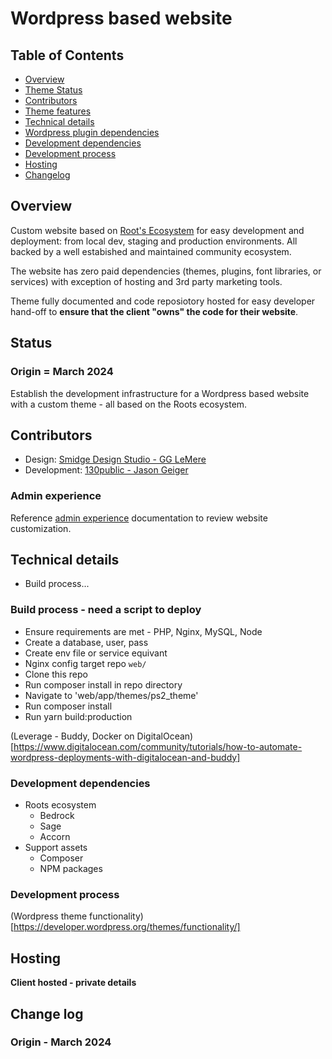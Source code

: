 # Wordpress based website

## Table of Contents
- [Overview](#overview)
- [Theme Status](#theme-status)
- [Contributors](#contributors)
- [Theme features](#theme-features)
- [Technical details](#technical-details)
- [Wordpress plugin dependencies](#wordpress-plugin-dependencies)
- [Development dependencies](#development-dependencies)
- [Development process](#development-process)
- [Hosting](#hosting)
- [Changelog](#changelog)

## Overview
Custom website based on [Root's Ecosystem](https://roots.io/) for easy development and deployment: from local dev, staging and production environments. All backed by a well estabished and maintained community ecosystem. 

The website has zero paid dependencies (themes, plugins, font libraries, or services) with exception of hosting and 3rd party marketing tools.

Theme fully documented and code reposiotory hosted for easy developer hand-off to **ensure that the client "owns" the code for their website**.

## Status
  ### Origin = March 2024
  Establish the development infrastructure for a Wordpress based website with a custom theme - all based on the Roots ecosystem.

## Contributors
  - Design: [Smidge Design Studio - GG LeMere](https://www.smidgedesignstudio.com/)
  - Development: [130public - Jason Geiger](https://130public.net)

### Admin experience
Reference [admin experience](dev/screenshots/admin.md) documentation to review website customization.

## Technical details
  - Build process...

### Build process - need a script to deploy
  - Ensure requirements are met - PHP, Nginx, MySQL, Node
  - Create a database, user, pass
  - Create env file or service equivant
  - Nginx config target repo `web/`
  - Clone this repo
  - Run composer install in repo directory
  - Navigate to 'web/app/themes/ps2_theme'
  - Run composer install
  - Run yarn build:production

(Leverage - Buddy, Docker on DigitalOcean)[https://www.digitalocean.com/community/tutorials/how-to-automate-wordpress-deployments-with-digitalocean-and-buddy]

### Development dependencies
  - Roots ecosystem
    - Bedrock
    - Sage
    - Accorn
  - Support assets
    - Composer
    - NPM packages

### Development process
(Wordpress theme functionality)[https://developer.wordpress.org/themes/functionality/]

## Hosting
  __Client hosted - private details__

## Change log
  ### Origin - March 2024